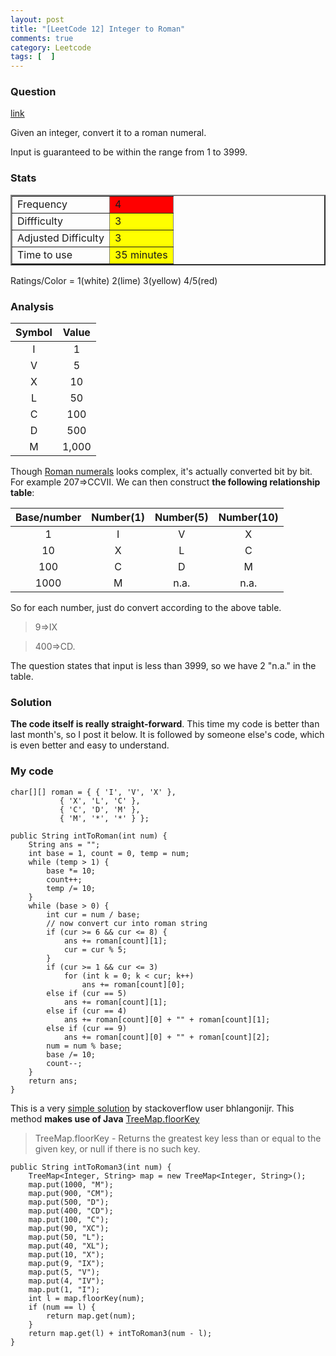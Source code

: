 ```yaml
---
layout: post
title: "[LeetCode 12] Integer to Roman"
comments: true
category: Leetcode
tags: [  ]
---
```



### Question 
[link](http://oj.leetcode.com/problems/integer-to-roman/)

<div class="question-content">
<p></p><p>Given an integer, convert it to a roman numeral.
</p>
<p>Input is guaranteed to be within the range from 1 to 3999.</p><p></p>
</div>

### Stats
<table border="2">
	<tr>
		<td>Frequency</td>
		<td bgcolor="red">4</td>
	</tr>
	<tr>
		<td>Diffficulty</td>
		<td bgcolor="yellow">3</td>
	</tr>
	<tr>
		<td>Adjusted Difficulty</td>
		<td bgcolor="yellow">3</td>
	</tr>
	<tr>
		<td>Time to use</td>
		<td bgcolor="yellow">35 minutes</td>
	</tr>
</table>

Ratings/Color = 1(white) 2(lime) 3(yellow) 4/5(red)

### Analysis

Symbol | Value
|:-------------:|:-------------:|
I|1
V|5
X|10
L|50
C|100
D|500
M|1,000

Though [Roman numerals](http://en.wikipedia.org/wiki/Roman_numerals) looks complex, it's actually converted bit by bit. For example 207=>CCVII. We can then construct __the following relationship table__: 

Base/number|Number(1)|Number(5)|Number(10)
|:-------------:|:-------------:|:-------------:|:-------------:|
1|I|V|X
10|X|L|C
100|C|D|M
1000|M|n.a.|n.a.

So for each number, just do convert according to the above table. 

> 9=>IX

> 400=>CD. 

The question states that input is less than 3999, so we have 2 "n.a." in the table. 

### Solution

__The code itself is really straight-forward__. This time my code is better than last month's, so I post it below. It is followed by someone else's code, which is even better and easy to understand. 

### My code 

    char[][] roman = { { 'I', 'V', 'X' }, 
               { 'X', 'L', 'C' }, 
               { 'C', 'D', 'M' },
               { 'M', '*', '*' } };

    public String intToRoman(int num) {
        String ans = "";
        int base = 1, count = 0, temp = num;
        while (temp > 1) {
            base *= 10;
            count++;
            temp /= 10;
        }
        while (base > 0) {
            int cur = num / base;
            // now convert cur into roman string
            if (cur >= 6 && cur <= 8) {
                ans += roman[count][1];
                cur = cur % 5;
            }
            if (cur >= 1 && cur <= 3)
                for (int k = 0; k < cur; k++)
                    ans += roman[count][0];
            else if (cur == 5)
                ans += roman[count][1];
            else if (cur == 4)
                ans += roman[count][0] + "" + roman[count][1];
            else if (cur == 9)
                ans += roman[count][0] + "" + roman[count][2];
            num = num % base;
            base /= 10;
            count--;
        }
        return ans;
    }


This is a very [simple solution](http://stackoverflow.com/a/19759564) by stackoverflow user bhlangonijr. This method __makes use of Java__ [TreeMap.floorKey](http://goo.gl/e8ryim)

> TreeMap.floorKey - Returns the greatest key less than or equal to the given key, or null if there is no such key.

    public String intToRoman3(int num) {
        TreeMap<Integer, String> map = new TreeMap<Integer, String>();
        map.put(1000, "M");
        map.put(900, "CM");
        map.put(500, "D");
        map.put(400, "CD");
        map.put(100, "C");
        map.put(90, "XC");
        map.put(50, "L");
        map.put(40, "XL");
        map.put(10, "X");
        map.put(9, "IX");
        map.put(5, "V");
        map.put(4, "IV");
        map.put(1, "I");
        int l = map.floorKey(num);
        if (num == l) {
            return map.get(num);
        }
        return map.get(l) + intToRoman3(num - l);
    }
